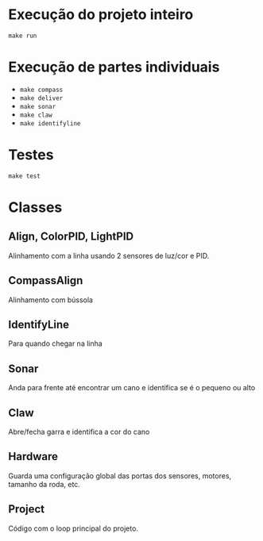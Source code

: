 # Execução do projeto inteiro

`make run`

# Execução de partes individuais

- `make compass`
- `make deliver`
- `make sonar`
- `make claw`
- `make identifyline`

# Testes

`make test`

# Classes

## Align, ColorPID, LightPID

Alinhamento com a linha usando 2 sensores de luz/cor e PID.

## CompassAlign

Alinhamento com bússola

## IdentifyLine

Para quando chegar na linha

## Sonar

Anda para frente até encontrar um cano e identifica se é o pequeno ou
alto

## Claw

Abre/fecha garra e identifica a cor do cano

## Hardware

Guarda uma configuração global das portas dos sensores, motores, tamanho
da roda, etc.

## Project

Código com o loop principal do projeto.
